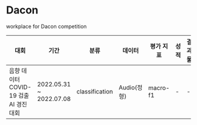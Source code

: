 # Dacon
workplace for Dacon competition

|대회|기간|분류|데이터|평가 지표|성적|결과물|
|---|---|---|----|-------|--|---|
|음향 데이터 COVID-19 검출 AI 경진대회|2022.05.31 ~ 2022.07.08|classification|Audio(정형)|macro-f1|-|-|
